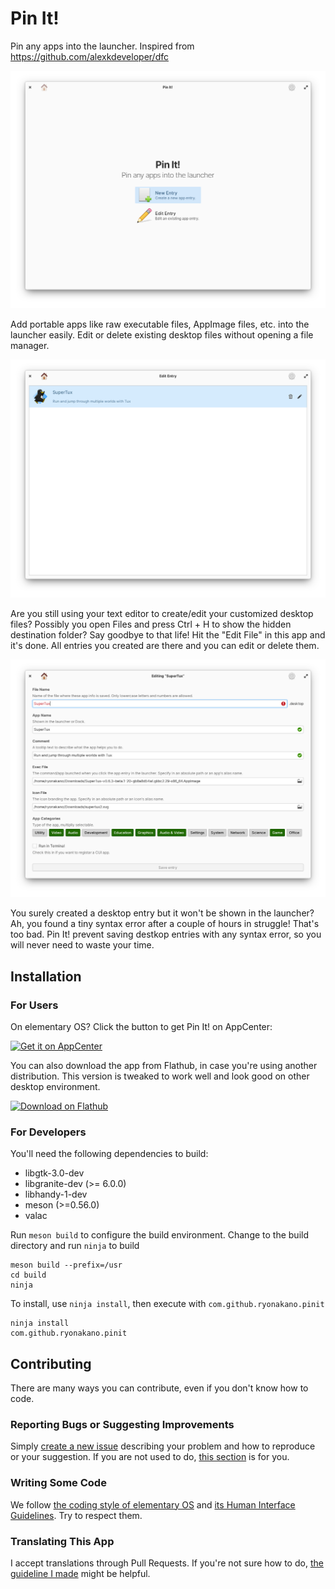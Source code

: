 # Pin It!
Pin any apps into the launcher. Inspired from https://github.com/alexkdeveloper/dfc

![Welcome View](data/screenshots/pantheon/screenshot-welcome-view.png)

Add portable apps like raw executable files, AppImage files, etc. into the launcher easily. Edit or delete existing desktop files without opening a file manager.

![Files View](data/screenshots/pantheon/screenshot-files-view.png)

Are you still using your text editor to create/edit your customized desktop files? Possibly you open Files and press Ctrl + H to show the hidden destination folder? Say goodbye to that life! Hit the "Edit File" in this app and it's done. All entries you created are there and you can edit or delete them.

![Edit View](data/screenshots/pantheon/screenshot-edit-view.png)

You surely created a desktop entry but it won't be shown in the launcher? Ah, you found a tiny syntax error after a couple of hours in struggle! That's too bad. Pin It! prevent saving destkop entries with any syntax error, so you will never need to waste your time.

## Installation
### For Users
On elementary OS? Click the button to get Pin It! on AppCenter:

[![Get it on AppCenter](https://appcenter.elementary.io/badge.svg)](https://appcenter.elementary.io/com.github.ryonakano.pinit)

You can also download the app from Flathub, in case you're using another distribution. This version is tweaked to work well and look good on other desktop environment.

[<img src="https://flathub.org/assets/badges/flathub-badge-en.svg" width="160" alt="Download on Flathub">](https://flathub.org/apps/details/com.github.ryonakano.pinit)

### For Developers
You'll need the following dependencies to build:

* libgtk-3.0-dev
* libgranite-dev (>= 6.0.0)
* libhandy-1-dev
* meson (>=0.56.0)
* valac

Run `meson build` to configure the build environment. Change to the build directory and run `ninja` to build

    meson build --prefix=/usr
    cd build
    ninja

To install, use `ninja install`, then execute with `com.github.ryonakano.pinit`

    ninja install
    com.github.ryonakano.pinit

## Contributing
There are many ways you can contribute, even if you don't know how to code.

### Reporting Bugs or Suggesting Improvements
Simply [create a new issue](https://github.com/ryonakano/pinit/issues/new) describing your problem and how to reproduce or your suggestion. If you are not used to do, [this section](https://docs.elementary.io/contributor-guide/feedback/reporting-issues) is for you.

### Writing Some Code
We follow [the coding style of elementary OS](https://docs.elementary.io/develop/writing-apps/code-style) and [its Human Interface Guidelines](https://docs.elementary.io/hig/). Try to respect them.

### Translating This App
I accept translations through Pull Requests. If you're not sure how to do, [the guideline I made](po/README.md) might be helpful.

